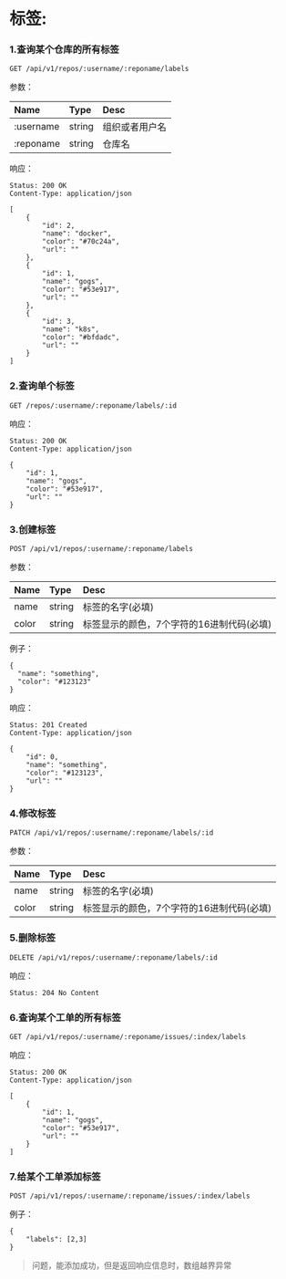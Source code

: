 # 标签:

### 1.查询某个仓库的所有标签

```
GET /api/v1/repos/:username/:reponame/labels
```

参数：

| Name | Type | Desc |
| :--- | :--- | :--- |
| :username | string | 组织或者用户名 |
| :reponame | string | 仓库名 |

响应：

```
Status: 200 OK
Content-Type: application/json
```

```
[
    {
        "id": 2,
        "name": "docker",
        "color": "#70c24a",
        "url": ""
    },
    {
        "id": 1,
        "name": "gogs",
        "color": "#53e917",
        "url": ""
    },
    {
        "id": 3,
        "name": "k8s",
        "color": "#bfdadc",
        "url": ""
    }
]
```

### 2.查询单个标签

```
GET /repos/:username/:reponame/labels/:id
```

响应：

```
Status: 200 OK
Content-Type: application/json
```

```
{
    "id": 1,
    "name": "gogs",
    "color": "#53e917",
    "url": ""
}
```

### 3.创建标签

```
POST /api/v1/repos/:username/:reponame/labels
```

参数：

| Name | Type | Desc |
| :--- | :--- | :--- |
| name | string | 标签的名字\(必填\) |
| color | string | 标签显示的颜色，7个字符的16进制代码\(必填\) |

例子：

```
{
  "name": "something",
  "color": "#123123"
}
```

响应：

```
Status: 201 Created
Content-Type: application/json
```

```
{
    "id": 0,
    "name": "something",
    "color": "#123123",
    "url": ""
}
```

### 4.修改标签

```
PATCH /api/v1/repos/:username/:reponame/labels/:id
```

参数：

| Name | Type | Desc |
| :--- | :--- | :--- |
| name | string | 标签的名字\(必填\) |
| color | string | 标签显示的颜色，7个字符的16进制代码\(必填\) |

### 5.删除标签

```
DELETE /api/v1/repos/:username/:reponame/labels/:id
```

响应：

```
Status: 204 No Content
```

### 6.查询某个工单的所有标签

```
GET /api/v1/repos/:username/:reponame/issues/:index/labels
```

响应：

```
Status: 200 OK
Content-Type: application/json
```

```
[
    {
        "id": 1,
        "name": "gogs",
        "color": "#53e917",
        "url": ""
    }
]
```

### 7.给某个工单添加标签

```
POST /api/v1/repos/:username/:reponame/issues/:index/labels
```

例子：

```
{
    "labels": [2,3]
}
```

> 问题，能添加成功，但是返回响应信息时，数组越界异常





